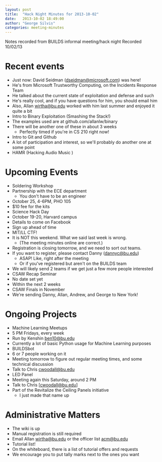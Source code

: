 ```yaml
---
layout: post
title:  "Hack Night Minutes for 2013-10-02"
date:   2013-10-02 18:49:00
author: "George Silvis"
categories: meeting-minutes
---
```


Notes recorded from BUILDS informal meeting/hack night
Recorded 10/02/13

<!-- more -->

# Recent events
- Just now: David Seidman ([dseidman@microsoft.com](mailto:dseidman@microsoft.com)) was here!
- He's from Microsoft Trustworthy Computing, on the Incidents Response Team
- He talked about the current state of exploitation and defense and such
- He's really cool, and if you have questions for him, you should email him
- Also, Allan [wirtha@bu.edu](mailto:wirtha@bu.edu) worked with him last summer and enjoyed it quite a bit
- Intro to Binary Exploitation (Smashing the Stack!)
- The examples used are at github.com/allanlw/binary
- There will be another one of these in about 3 weeks
  - Perfectly timed if you're in CS 210 right now!
- Intro to Git and Github
- A lot of participation and interest, so we'll probably do another one at some point
- HAMR (Hacking Audio Music )

# Upcoming Events
- Soldering Workshop
- Partnership with the ECE department
  - You don't have to be an engineer
- October 25, 4-6PM, PHO 105
- $10 fee for the kits
- Science Hack Day
- October 19-20, Harvard campus
- Details to come on Facebook
- Sign up ahead of time
- MIT/LL CTF!
- It is NOT this weekend.  What we said last week is wrong.
  - (The meeting minutes online are correct.)
- Registration is closing tomorrow, and we need to sort out teams.
- If you want to register, please contact Danny ([dannyc@bu.edu](mailto:dannyc@bu.edu))
  - ASAP!  Like, right after the meeting
  - Or if you've registered but aren't on the BUILDS team
- We will likely send 2 teams if we get just a few more people interested
- CSAW Recap Seminar
- No date set yet
- Within the next 2 weeks
- CSAW Finals in November
- We're sending Danny, Allan, Andrew, and George to New York!
 
# Ongoing Projects
- Machine Learning Meetups
- 5 PM Fridays, every week
- Run by Kenshin [ben10@bu.edu](mailto:ben10@bu.edu)
- Currently a lot of basic Python usage for Machine Learning purposes
- BUILDSbot
- 6 or 7 people working on it
- Meeting tomorrow to figure out regular meeting times, and some technical discussion
- Talk to Chris [cwoodall@bu.edu](mailto:cwoodall@bu.edu)
- LED Panel
- Meeting again this Saturday, around 2 PM
- Talk to Chris [cwoodall@bu.edu]
- Part of the Revitalize the Ceiling Panels initiative
  - I just made that name up

# Administrative Matters
- The wiki is up
- Manual registration is still required
- Email Allan [wirtha@bu.edu](mailto:wirtha@bu.edu) or the officer list [acm@bu.edu](mailto:acm@bu.edu)
- Tutorial list!
- On the whiteboard, there is a list of tutorial offers and requests
- We encourage you to put tally marks next to the ones you want

